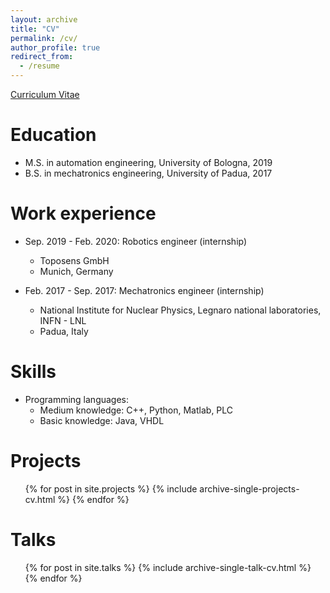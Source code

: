 ```yaml
---
layout: archive
title: "CV"
permalink: /cv/
author_profile: true
redirect_from:
  - /resume
---
```



[Curriculum Vitae](http://francovia.github.io/files/Franco.pdf)

Education
======
* M.S. in automation engineering, University of Bologna, 2019
* B.S. in mechatronics engineering, University of Padua, 2017

Work experience
======
* Sep. 2019 - Feb. 2020: Robotics engineer (internship)
  * Toposens GmbH
  * Munich, Germany

* Feb. 2017 - Sep. 2017: Mechatronics engineer (internship)
  * National Institute for Nuclear Physics, Legnaro national laboratories, INFN - LNL
  * Padua, Italy
  
Skills
====== 
* Programming languages:
  * Medium knowledge: C++, Python, Matlab, PLC
  * Basic knowledge: Java, VHDL

Projects
======
  <ul>{% for post in site.projects %}
    {% include archive-single-projects-cv.html %}
  {% endfor %}</ul>
  
  
Talks
======
  <ul>{% for post in site.talks %}
    {% include archive-single-talk-cv.html %}
  {% endfor %}</ul>
  
  
